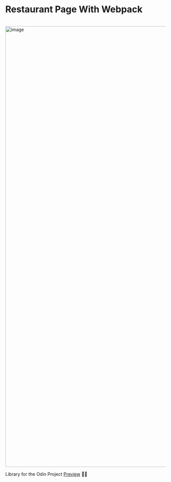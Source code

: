 # Restaurant Page With Webpack

<br>

<img width="1384" alt="image" src="https://user-images.githubusercontent.com/77753281/226106683-cfeded97-12bb-4bf2-9e69-2f5e278c22a4.png">



<br>

 Library for the Odin Project
[Preview](https://uxmauro.com/Restaurant-Odin) 🍕👀
